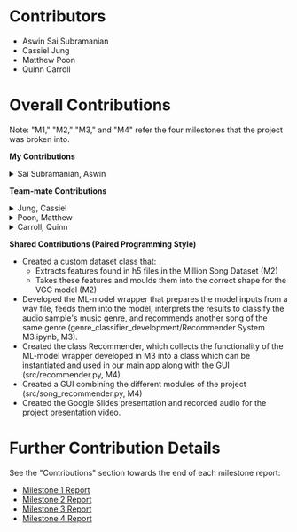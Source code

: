 # Contributors

- Aswin Sai Subramanian
- Cassiel Jung 
- Matthew Poon 
- Quinn Carroll

# Overall Contributions

Note: "M1," "M2," "M3," and "M4" refer the four milestones that the project was broken into.

**My Contributions**
<details><summary>Sai Subramanian, Aswin</summary>
<ul>    
<li> Helped improve the accuracy of our genre classifier from 40% to 60%:</li>
    <ul>
    <li> Experimented with model training parameters such as number of genres, number of samples per genre to find trends in training results. This helped make decisions about how to improve the genre classifier’s accuracy (M3/M4).</li>
    <li> Merged additional spectrograms collected by team members into full dataset (M4).</li>
    <li> Performed tests to determine an effective batch-size to speed up training time (M2).</li>
    </ul>    
<li>Layed the foundation for our genre classifier's training and testing datasets:</li>
    <ul>
    <li> Proposed and initiated the plan (steps and work distribution) for switching to a spectrogram-based dataset for training and validating our model (M3).<\li> 
    <li> Developed spectrogram extraction process (M3).</li>
    <li> Developed process to download audio samples from YouTube, and store spectrograms generated from them into our dataset (M3).</li>    
    </ul>
<li> Debugged GUI functions with Matthew (M4).</li> 
<li> Made project demo video (demos/project_demo.mp4, M4).</li>
<li> Collected .h5 files for Rock and Jazz from the Million Song Dataset (M1).</li>
</ul>
</details>

<!-- - Sai Subramanian, Aswin
    - Helped improve the accuracy of our genre classifier from 40% to 60%: 
        - Experimented with model training parameters such as number of genres, number of samples per genre to find trends in training results. This helped make decisions about how to improve the genre classifier’s accuracy (M3/M4).
        - Merged additional spectrograms collected by team members into full dataset (M4).
        - Performed tests to determine an effective batch-size to speed up training time (M2). 
    - Layed the foundation for our genre classifier's training and testing datasets:
        - Developed spectrogram extraction process (M3).
        - Developed process to download audio samples from YouTube, and store spectrograms generated from them into our dataset (M3).
    - Debugged GUI functions with Matthew (M4). 
    - Made project demo video (demos/project_demo.mp4, M4).
    - Collected .h5 files for Rock and Jazz from the Million Song Dataset (M1).
     -->

**Team-mate Contributions**
<!-- - Jung, Cassiel
    - Collected .h5 file of Folk and Blues from the Million Song Dataset (M1)
    - Tested the model by differing the step size while keeping the other values constant to get the best accuracy (M2)
    - Wrote dataset class that matches spectrograms and genre with Quinn (M3)
    - Collected spectrograms to increase number of samples used for training model(M4)
    - Folk, Blues, Latin and Country
    - Made last GUI feedback to check if everything works fine (M4)

- Poon, Matthew
    - Created a script to extract and filter h5 song samples from the Million Song Dataset (M1)
    - Collected h5 files for Metal, Reggae, Classical, Latin, and Electronic music.(Metal, Reggae, and Classical discarded due to lack of samples) (M1) 
    - Created the structure used for storing the dataset (individual genre folders)(M2)
    - Performed tests to determine the best learning rate for our model (M2)
    - Created a script to extract information and save dictionaries for URL:Genre,TrackID:Genre, and Song:Genre (M3)
    - Debugged GUI functions with Aswin (M4)
    - Collected spectrograms for additional samples for following genres: Rap, Latin, Jazz, Electronic (M4)
    - Recorded and edited the project presentation video for final submission

- Carroll, Quinn
    - Collected h5 files of Rap and Country songs from the Million Song Dataset (M1)
    - Performed testing on the model to find the best values for gamma and momentum(M2)
    - Created class genreClassificationDatasetSpectrogram in paired programmingsession with Cassiel (M3)
    - Collected spectrograms from youtube audio to increase number of samples in Blues subset (M4)
    - Created data flow diagram of our genreClassifier process (M4)
    - Created outline for video presentation (M4) -->

<details>
<summary>Jung, Cassiel</summary>
<ul>
<li> Collected .h5 file of Folk and Blues from the Million Song Dataset (M1)</li>
<li> Tested the model by differing the step size while keeping the other values constant to get the best accuracy (M2)</li>
<li> Wrote dataset class that matches spectrograms and genre with Quinn (M3)</li>
<li> Collected spectrograms to increase number of samples used for training model(M4)</li>
<li> Folk, Blues, Latin and Country</li>
<li> Made last GUI feedback to check if everything works fine (M4)</li>
</ul>
</details> 

<details>
<summary>Poon, Matthew</summary>
<ul>
<li> Created a script to extract and filter h5 song samples from the Million Song Dataset (M1)</li>
<li> Collected h5 files for Metal, Reggae, Classical, Latin, and Electronic music.(Metal, Reggae, and Classical discarded due to lack of samples) (M1)</li> 
<li> Created the structure used for storing the dataset (individual genre folders)(M2)</li>
<li> Performed tests to determine the best learning rate for our model (M2)</li>
<li> Created a script to extract information and save dictionaries for URL:Genre,TrackID:Genre, and Song:Genre (M3)</li>
<li> Debugged GUI functions with Aswin (M4)</li>
<li> Collected spectrograms for additional samples for following genres: Rap, Latin, Jazz, Electronic (M4)</li>
<li> Recorded and edited the project presentation video for final submission</li>
</ul>
</details>

<details>
<summary>Carroll, Quinn</summary>
<ul>
<li> Collected h5 files of Rap and Country songs from the Million Song Dataset (M1)</li>
<li> Performed testing on the model to find the best values for gamma and momentum(M2)</li>
<li> Created class genreClassificationDatasetSpectrogram in paired programmingsession with Cassiel (M3)</li>
<li> Collected spectrograms from youtube audio to increase number of samples inBlues subset (M4)</li>
<li> Created data flow diagram of our genreClassifier process (M4)</li>
<li> Created outline for video presentation (M4)</li>
</ul>
</details>
 
**Shared Contributions (Paired Programming Style)**
- Created a custom dataset class that:
    - Extracts features found in h5 files in the Million Song Dataset (M2)
    - Takes these features and moulds them into the correct shape for the VGG model (M2)
- Developed the ML-model wrapper that prepares the model inputs from a wav file, feeds them into the model, interprets the results to classify the audio sample's music genre, and recommends another song of the same genre (genre_classifier_development/Recommender System M3.ipynb, M3).
- Created the class Recommender, which collects the functionality of the ML-model wrapper developed in M3 into a class which can be instantiated and used in our main app along with the GUI (src/recommender.py, M4).
- Created a GUI combining the different modules of the project (src/song_recommender.py, M4)
- Created the Google Slides presentation and recorded audio for the project presentation video. 

# Further Contribution Details
See the "Contributions" section towards the end of each milestone report:
- [Milestone 1 Report](https://github.com/Aswin-SaiSubramanian/Music-Recommender/blob/main/reports/M1/Team%20Dilphosaurus%20-%20Milestone%201%20Report.pdf)
- [Milestone 2 Report](https://github.com/Aswin-SaiSubramanian/Music-Recommender/blob/main/reports/M2/Team%20Dilphosaurus%20-%20Milestone%202%20Report.pdf)
- [Milestone 3 Report](https://github.com/Aswin-SaiSubramanian/Music-Recommender/blob/main/reports/M3/Team%20Dilphosaurus%20-%20Milestone%203%20Report.pdf)
- [Milestone 4 Report](https://github.com/Aswin-SaiSubramanian/Music-Recommender/blob/main/reports/M4/Team%20Dilphosaurus%20-%20Milestone%204%20Report.pdf)
  
